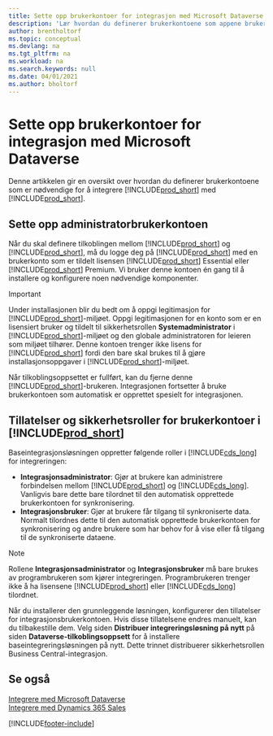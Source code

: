 ```yaml
---
title: Sette opp brukerkontoer for integrasjon med Microsoft Dataverse | Microsoft Docs
description: 'Lær hvordan du definerer brukerkontoene som appene bruker til å utveksle data, og som brukes til å få tilgang til og synkronisere data i appene.'
author: brentholtorf
ms.topic: conceptual
ms.devlang: na
ms.tgt_pltfrm: na
ms.workload: na
ms.search.keywords: null
ms.date: 04/01/2021
ms.author: bholtorf
---
```

# Sette opp brukerkontoer for integrasjon med Microsoft Dataverse

Denne artikkelen gir en oversikt over hvordan du definerer brukerkontoene som er nødvendige for å integrere [!INCLUDE[prod_short](includes/cds_long_md.md)] med [!INCLUDE[prod_short](includes/prod_short.md)].

## Sette opp administratorbrukerkontoen

Når du skal definere tilkoblingen mellom [!INCLUDE[prod_short](includes/prod_short.md)] og [!INCLUDE[prod_short](includes/cds_long_md.md)], må du logge deg på [!INCLUDE[prod_short](includes/prod_short.md)] med en brukerkonto som er tildelt lisensen [!INCLUDE[prod_short](includes/prod_short.md)] Essential eller [!INCLUDE[prod_short](includes/prod_short.md)] Premium. Vi bruker denne kontoen én gang til å installere og konfigurere noen nødvendige komponenter.

> [!IMPORTANT]
> Under installasjonen blir du bedt om å oppgi legitimasjon for [!INCLUDE[prod_short](includes/cds_long_md.md)]-miljøet. Oppgi legitimasjonen for en konto som er en lisensiert bruker og tildelt til sikkerhetsrollen **Systemadministrator** i [!INCLUDE[prod_short](includes/cds_long_md.md)]-miljøet og den globale administratoren for leieren som miljøet tilhører. Denne kontoen trenger ikke lisens for [!INCLUDE[prod_short](includes/prod_short.md)] fordi den bare skal brukes til å gjøre installasjonsoppgaver i [!INCLUDE[prod_short](includes/cds_long_md.md)]-miljøet.
>
> Når tilkoblingsoppsettet er fullført, kan du fjerne denne [!INCLUDE[prod_short](includes/cds_long_md.md)]-brukeren. Integrasjonen fortsetter å bruke brukerkontoen som automatisk er opprettet spesielt for integrasjonen.

## Tillatelser og sikkerhetsroller for brukerkontoer i [!INCLUDE[prod_short](includes/cds_long_md.md)]

Baseintegrasjonsløsningen oppretter følgende roller i [!INCLUDE[cds_long](includes/cds_long_md.md)] for integreringen:

* **Integrasjonsadministrator**: Gjør at brukere kan administrere forbindelsen mellom [!INCLUDE[prod_short](includes/prod_short.md)] og [!INCLUDE[cds_long](includes/cds_long_md.md)]. Vanligvis bare dette bare tilordnet til den automatisk opprettede brukerkontoen for synkronisering.
* **Integrasjonsbruker**: Gjør at brukere får tilgang til synkroniserte data. Normalt tilordnes dette til den automatisk opprettede brukerkontoen for synkronisering og andre brukere som har behov for å vise eller få tilgang til de synkroniserte dataene.

> [!NOTE]
>
> Rollene **Integrasjonsadministrator** og **Integrasjonsbruker** må bare brukes av programbrukeren som kjører integreringen. Programbrukeren trenger ikke å ha lisensene [!INCLUDE[prod_short](includes/prod_short.md)] eller [!INCLUDE[cds_long](includes/cds_long_md.md)] tilordnet.

Når du installerer den grunnleggende løsningen, konfigurerer den tillatelser for integrasjonsbrukerkontoen. Hvis disse tillatelsene endres manuelt, kan du tilbakestille dem. Velg siden **Distribuer integreringsløsning på nytt** på siden **Dataverse-tilkoblingsoppsett** for å installere baseintegreringsløsningen på nytt. Dette trinnet distribuerer sikkerhetsrollen Business Central-integrasjon.

<!--
The following tables list the minimum permissions for the user accounts in [!INCLUDE[prod_short](includes/cds_long_md.md)].

### Minimum Permissions for the Administrator
The following table displays the minimum permissions on each tab for each security role that is required for the administrator user.

##### Customization
|Security Role|Access Level|Dynamics NAV 2018 and Earlier|Business Central <br> October 2018|Business Central <br> April 2019|
|----|----|-----|----|----|
|Model Driven App|Global|||Read|
|Plugin Assembly|Global|Read|Read|Read|
|Plugin Type|Global|Read|Read|Read|
|Relationship|Global|||Read|
|SDK Message|Global|Read|Read|Read|
|SDK Message Proessing Step|Global|Read|Read|Read|
|SDK Message Proessing Step Image|Global|Read|Read|Read|
|System From|Global|||Write|

##### Custom Entities
|Security Role|Access Level|Dynamics NAV 2018 and Earlier|Business Central <br> October 2018|Business Central <br> April 2020|
|----|----|-----|----|----|
|Business Central Account Statistics|Global|Read|Read|Read|
|Business Central Connection|Global|Create, Read, Write, Delete|Create, Read, Write, Delete|Create, Read, Write, Delete|
|Post Configuration|Global|||Write|

### Minimum Permissions for automatically created [!INCLUDE[prod_short](includes/prod_short.md)] Integration application user
The following table displays the minimum permissions on each tab for each security role that is required for the automatically created [!INCLUDE[prod_short](includes/prod_short.md)] Integration application user.

##### Core Records
|Security Role|Access Level|Dynamics NAV 2018 and Earlier|Business Central <br> October 2018|Business Central <br> April 2019|
|----|----|-----|----|----|
|Account|Global|Create, Read, Write, Append, Append To, Assign|Create, Read, Write, Append, Append To, Assign|Create, Read, Write, Append, Append To, Assign|
|Action Card|Global||Read|Read|
|Connection|Global|Read|Read|Read|
|Contact|Global|Create, Read, Write, Append, Append To|Create, Read, Write, Append, Append To|Create, Read, Write, Append, Append To|
|Note|Global|||Create, Read, Write, Delete Append, Assign|
|Opportunity|Global||Create, Read, Write, Append, Append To|Create, Read, Write, Append, Append To|
|Post|Global|||Create, Read, Append To|
|User Entity UI|User|Create, Read, Write|Create, Read, Write|Create, Read, Write|

##### Sales
|Security Role|Access Level|Dynamics NAV 2018 and Earlier|Business Central <br> October 2018|Business Central <br> April 2019|
|----|----|-----|----|----|
|Invoice|Global|Create, Read, Write, Append, Append To|Create, Read, Write, Append, Append To|Create, Read, Write, Append, Append To|
|Order|Global|Read, Write, Append To|Read, Write, Append To|Read, Write, Append, Append To, Assign|
|Product|Global|Create, Read, Write, Append, Append To|Create, Read, Write, Append, Append To|Create, Read, Write, Append, Append To|
|Property|Global|Read|Read|Read|
|Property Association|Global|Read|Read|Read|
|Property Option Set Item|Global|Read|Read|Read|
|Quote|Global|Read|Read|Read|

##### Service
|Security Role|Access Level|Dynamics NAV 2018 and Earlier|Business Central <br> October 2018|Business Central <br> April 2019|
|----|----|-----|----|----|
|Case|Global|Read|Read|Read|

##### Business Management
|Security Role|Access Level|Dynamics NAV 2018 and Earlier|Business Central <br> October 2018|Business Central <br> April 2019|
|----|----|-----|----|----|
|Currency|Global|Create, Read, Write|Create, Read, Write|Create, Read, Write|
|Organization|Global|Read, Write|Read, Write|Read, Write|
|Security Role|Global|||Read|
|User|Global|Create, Read, Write, Append, Append To|Create, Read, Write, Append, Append To|Create, Read, Write, Append, Append To|
|User Settings|Global|Create, Read, Write, Delete, Append To|Create, Read, Write, Delete, Append To|Create, Read, Write, Delete, Append To|
|Act on Behalf of Another User|Global|Yes|Yes|Yes|

##### Customization
|Security Role|Access Level|Dynamics NAV 2018 and Earlier|Business Central <br> October 2018|Business Central <br> April 2019|
|----|----|-----|----|----|
|Field|Global||Read|Read|
|Plug-in Assembly|Global|Read|Read|Read|
|Plug-in Type|Global|Read|Read|Read|
|SDK Message|Global|Read|Read|Read|
|SDK Message Processing Step|Global|Read|Read|Read|
|Web Resource|Global|Read|Read|Read|

##### Custom Entities
|Security Role|Access Level|Dynamics NAV 2018 and Earlier|Business Central <br> October 2018|Business Central <br> April 2019|
|----|----|-----|----|----|
|Dynamics 365 Business Central Account Statistics|Global|Create, Read, Write, Append To|Create, Read, Write, Append To|Create, Read, Write, Append To|
|Dynamics 365 Business Central Connection|Global|Read|Read|Read|

### Product Availability User
You can allow sales people to view inventory levels for the items they sell by granting them the permissions described in the following table.

##### Custom Entities
|Security Role|Access Level|Dynamics NAV 2018 and Earlier|Business Central <br> October 2018|Business Central <br> April 2019|
|----|----|-----|----|----|
|Dynamics 365 Business Central Account Statistics|Global|Create, Read, Write, Append To|Create, Read, Write, Append To|Create, Read, Write, Append To|
|Dynamics 365 Business Central Connection|Global|Read|Read|Read|

-->

## Se også

[Integrere med Microsoft Dataverse](admin-common-data-service.md)  
[Integrere med Dynamics 365 Sales](admin-prepare-dynamics-365-for-sales-for-integration.md)  

[!INCLUDE[footer-include](includes/footer-banner.md)]
